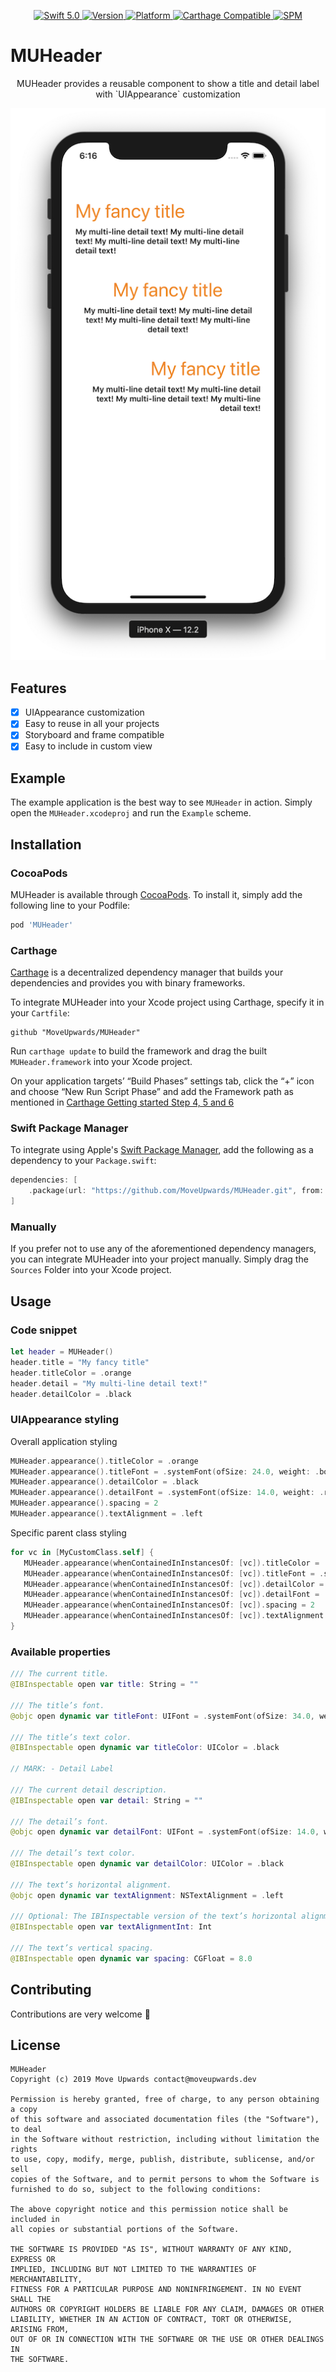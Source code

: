 <p align="center">
   <a href="https://developer.apple.com/swift/">
      <img src="https://img.shields.io/badge/Swift-5.0-orange.svg?style=flat" alt="Swift 5.0">
   </a>
   <a href="http://cocoapods.org/pods/MUHeader">
      <img src="https://img.shields.io/cocoapods/v/MUHeader.svg?style=flat" alt="Version">
   </a>
   <a href="http://cocoapods.org/pods/MUHeader">
      <img src="https://img.shields.io/cocoapods/p/MUHeader.svg?style=flat" alt="Platform">
   </a>
   <a href="https://github.com/Carthage/Carthage">
      <img src="https://img.shields.io/badge/Carthage-compatible-4BC51D.svg?style=flat" alt="Carthage Compatible">
   </a>
   <a href="https://github.com/apple/swift-package-manager">
      <img src="https://img.shields.io/badge/Swift%20Package%20Manager-compatible-brightgreen.svg" alt="SPM">
   </a>
</p>

# MUHeader

<p align="center">
MUHeader provides a reusable component to show a title and detail label with `UIAppearance` customization
</p>

<p align="center">
<img src="./MUHeader.png" alt="screenshot">
</p>

## Features

- [x] UIAppearance customization
- [x] Easy to reuse in all your projects
- [x] Storyboard and frame compatible
- [x] Easy to include in custom view

## Example

The example application is the best way to see `MUHeader` in action. Simply open the `MUHeader.xcodeproj` and run the `Example` scheme.

## Installation

### CocoaPods

MUHeader is available through [CocoaPods](http://cocoapods.org). To install
it, simply add the following line to your Podfile:

```bash
pod 'MUHeader'
```

### Carthage

[Carthage](https://github.com/Carthage/Carthage) is a decentralized dependency manager that builds your dependencies and provides you with binary frameworks.

To integrate MUHeader into your Xcode project using Carthage, specify it in your `Cartfile`:

```ogdl
github "MoveUpwards/MUHeader"
```

Run `carthage update` to build the framework and drag the built `MUHeader.framework` into your Xcode project. 

On your application targets’ “Build Phases” settings tab, click the “+” icon and choose “New Run Script Phase” and add the Framework path as mentioned in [Carthage Getting started Step 4, 5 and 6](https://github.com/Carthage/Carthage/blob/master/README.md#if-youre-building-for-ios-tvos-or-watchos)

### Swift Package Manager

To integrate using Apple's [Swift Package Manager](https://swift.org/package-manager/), add the following as a dependency to your `Package.swift`:

```swift
dependencies: [
    .package(url: "https://github.com/MoveUpwards/MUHeader.git", from: "1.0.0")
]
```

### Manually

If you prefer not to use any of the aforementioned dependency managers, you can integrate MUHeader into your project manually. Simply drag the `Sources` Folder into your Xcode project.

## Usage

### Code snippet

```swift
let header = MUHeader()
header.title = "My fancy title"
header.titleColor = .orange
header.detail = "My multi-line detail text!"
header.detailColor = .black
```

### UIAppearance styling

Overall application styling

```swift
MUHeader.appearance().titleColor = .orange
MUHeader.appearance().titleFont = .systemFont(ofSize: 24.0, weight: .bold)
MUHeader.appearance().detailColor = .black
MUHeader.appearance().detailFont = .systemFont(ofSize: 14.0, weight: .regular)
MUHeader.appearance().spacing = 2
MUHeader.appearance().textAlignment = .left
```

Specific parent class styling

```swift
for vc in [MyCustomClass.self] {
   MUHeader.appearance(whenContainedInInstancesOf: [vc]).titleColor = .orange
   MUHeader.appearance(whenContainedInInstancesOf: [vc]).titleFont = .systemFont(ofSize: 24.0, weight: .bold)
   MUHeader.appearance(whenContainedInInstancesOf: [vc]).detailColor = .black
   MUHeader.appearance(whenContainedInInstancesOf: [vc]).detailFont = .systemFont(ofSize: 14.0, weight: .regular)
   MUHeader.appearance(whenContainedInInstancesOf: [vc]).spacing = 2
   MUHeader.appearance(whenContainedInInstancesOf: [vc]).textAlignment = .left
}


```

### Available properties

```swift
/// The current title.
@IBInspectable open var title: String = ""

/// The title’s font.
@objc open dynamic var titleFont: UIFont = .systemFont(ofSize: 34.0, weight: .regular)

/// The title’s text color.
@IBInspectable open dynamic var titleColor: UIColor = .black

// MARK: - Detail Label

/// The current detail description.
@IBInspectable open var detail: String = ""

/// The detail’s font.
@objc open dynamic var detailFont: UIFont = .systemFont(ofSize: 14.0, weight: .semibold)

/// The detail’s text color.
@IBInspectable open dynamic var detailColor: UIColor = .black

/// The text’s horizontal alignment.
@objc open dynamic var textAlignment: NSTextAlignment = .left

/// Optional: The IBInspectable version of the text’s horizontal alignment.
@IBInspectable open var textAlignmentInt: Int

/// The text’s vertical spacing.
@IBInspectable open dynamic var spacing: CGFloat = 8.0
```

## Contributing
Contributions are very welcome 🙌

## License

```
MUHeader
Copyright (c) 2019 Move Upwards contact@moveupwards.dev

Permission is hereby granted, free of charge, to any person obtaining a copy
of this software and associated documentation files (the "Software"), to deal
in the Software without restriction, including without limitation the rights
to use, copy, modify, merge, publish, distribute, sublicense, and/or sell
copies of the Software, and to permit persons to whom the Software is
furnished to do so, subject to the following conditions:

The above copyright notice and this permission notice shall be included in
all copies or substantial portions of the Software.

THE SOFTWARE IS PROVIDED "AS IS", WITHOUT WARRANTY OF ANY KIND, EXPRESS OR
IMPLIED, INCLUDING BUT NOT LIMITED TO THE WARRANTIES OF MERCHANTABILITY,
FITNESS FOR A PARTICULAR PURPOSE AND NONINFRINGEMENT. IN NO EVENT SHALL THE
AUTHORS OR COPYRIGHT HOLDERS BE LIABLE FOR ANY CLAIM, DAMAGES OR OTHER
LIABILITY, WHETHER IN AN ACTION OF CONTRACT, TORT OR OTHERWISE, ARISING FROM,
OUT OF OR IN CONNECTION WITH THE SOFTWARE OR THE USE OR OTHER DEALINGS IN
THE SOFTWARE.
```
